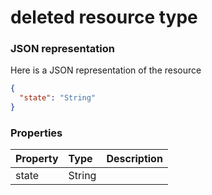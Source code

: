 # deleted resource type



### JSON representation

Here is a JSON representation of the resource

```json
{
  "state": "String"
}

```
### Properties
| Property	   | Type	|Description|
|:---------------|:--------|:----------|
|state|String||

<!-- uuid: c474ad03-479c-410f-aac0-ddd83dd5ba53
2015-10-09 18:34:12 UTC -->